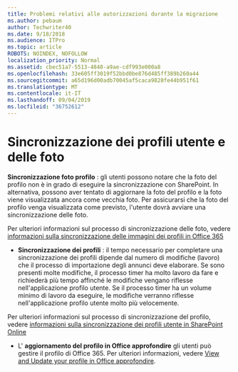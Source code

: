 ```yaml
---
title: Problemi relativi alle autorizzazioni durante la migrazione
ms.author: pebaum
author: Techwriter40
ms.date: 9/18/2018
ms.audience: ITPro
ms.topic: article
ROBOTS: NOINDEX, NOFOLLOW
localization_priority: Normal
ms.assetid: cbec51a7-5513-4848-a9ae-cdf993e000a8
ms.openlocfilehash: 33e605ff3019f52bbd0be876d485ff389b260a44
ms.sourcegitcommit: a65d196d00adb70045af5caca9828fe44b951f61
ms.translationtype: MT
ms.contentlocale: it-IT
ms.lasthandoff: 09/04/2019
ms.locfileid: "36752612"
---
```

# <a name="user-profile-and-photo-synchronization"></a>Sincronizzazione dei profili utente e delle foto

 **Sincronizzazione foto profilo** : gli utenti possono notare che la foto del profilo non è in grado di eseguire la sincronizzazione con SharePoint. In alternativa, possono aver tentato di aggiornare la foto del profilo e la foto viene visualizzata ancora come vecchia foto. Per assicurarsi che la foto del profilo venga visualizzata come previsto, l'utente dovrà avviare una sincronizzazione delle foto. 
  
Per ulteriori informazioni sul processo di sincronizzazione delle foto, vedere [informazioni sulla sincronizzazione delle immagini dei profili in Office 365](https://go.microsoft.com/fwlink/?linkid=2022634)
  
- **Sincronizzazione dei profili** : il tempo necessario per completare una sincronizzazione dei profili dipende dal numero di modifiche (lavoro) che il processo di importazione degli annunci deve elaborare. Se sono presenti molte modifiche, il processo timer ha molto lavoro da fare e richiederà più tempo affinché le modifiche vengano riflesse nell'applicazione profilo utente. Se il processo timer ha un volume minimo di lavoro da eseguire, le modifiche verranno riflesse nell'applicazione profilo utente molto più velocemente. 
  
Per ulteriori informazioni sul processo di sincronizzazione del profilo, vedere [informazioni sulla sincronizzazione dei profili utente in SharePoint Online](https://go.microsoft.com/fwlink/?linkid=2022639)
    
- L' **aggiornamento del profilo in Office approfondire** gli utenti può gestire il profilo di Office 365. Per ulteriori informazioni, vedere [View and Update your profile in Office approfondire](https://support.office.com/article/View-and-update-your-profile-in-Office-Delve-4e84343b-eedf-45a1-aeb9-8627ccca14ba).
    

